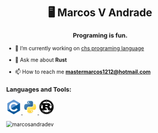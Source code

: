 <h1 align="center">🖥️ Marcos V Andrade</h1>
<h3 align="center">Programing is fun.</h3>

- 🔭 I’m currently working on [chs programing language](https://github.com/MarcosAndradeV/chs)

- 💬 Ask me about **Rust**

- 📫 How to reach me **mastermarcos1212@hotmail.com**

<h3 align="left">Languages and Tools:</h3>
<p align="left"> <a href="https://www.cprogramming.com/" target="_blank" rel="noreferrer"> <img src="https://raw.githubusercontent.com/devicons/devicon/master/icons/c/c-original.svg" alt="c" width="40" height="40"/> </a> <a href="https://www.python.org" target="_blank" rel="noreferrer"> <img src="https://raw.githubusercontent.com/devicons/devicon/master/icons/python/python-original.svg" alt="python" width="40" height="40"/> </a> <a href="https://www.rust-lang.org" target="_blank" rel="noreferrer"> <img src="https://raw.githubusercontent.com/devicons/devicon/master/icons/rust/rust-original.svg" alt="rust" width="40" height="40"/> </a> </p>

<p><img align="center" src="https://github-readme-stats.vercel.app/api/top-langs?username=marcosandradev&show_icons=true&locale=en&layout=compact" alt="marcosandradev" /></p>
